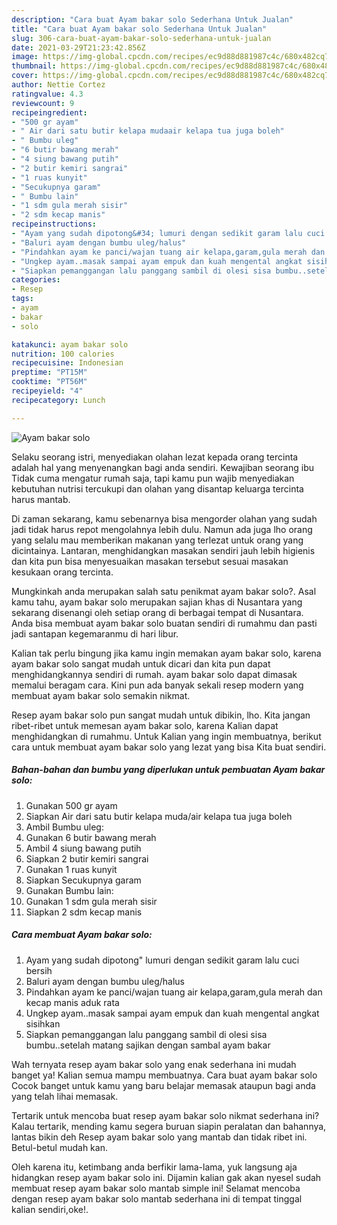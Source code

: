 ```yaml
---
description: "Cara buat Ayam bakar solo Sederhana Untuk Jualan"
title: "Cara buat Ayam bakar solo Sederhana Untuk Jualan"
slug: 306-cara-buat-ayam-bakar-solo-sederhana-untuk-jualan
date: 2021-03-29T21:23:42.856Z
image: https://img-global.cpcdn.com/recipes/ec9d88d881987c4c/680x482cq70/ayam-bakar-solo-foto-resep-utama.jpg
thumbnail: https://img-global.cpcdn.com/recipes/ec9d88d881987c4c/680x482cq70/ayam-bakar-solo-foto-resep-utama.jpg
cover: https://img-global.cpcdn.com/recipes/ec9d88d881987c4c/680x482cq70/ayam-bakar-solo-foto-resep-utama.jpg
author: Nettie Cortez
ratingvalue: 4.3
reviewcount: 9
recipeingredient:
- "500 gr ayam"
- " Air dari satu butir kelapa mudaair kelapa tua juga boleh"
- " Bumbu uleg"
- "6 butir bawang merah"
- "4 siung bawang putih"
- "2 butir kemiri sangrai"
- "1 ruas kunyit"
- "Secukupnya garam"
- " Bumbu lain"
- "1 sdm gula merah sisir"
- "2 sdm kecap manis"
recipeinstructions:
- "Ayam yang sudah dipotong&#34; lumuri dengan sedikit garam lalu cuci bersih"
- "Baluri ayam dengan bumbu uleg/halus"
- "Pindahkan ayam ke panci/wajan tuang air kelapa,garam,gula merah dan kecap manis aduk rata"
- "Ungkep ayam..masak sampai ayam empuk dan kuah mengental angkat sisihkan"
- "Siapkan pemanggangan lalu panggang sambil di olesi sisa bumbu..setelah matang sajikan dengan sambal ayam bakar"
categories:
- Resep
tags:
- ayam
- bakar
- solo

katakunci: ayam bakar solo 
nutrition: 100 calories
recipecuisine: Indonesian
preptime: "PT15M"
cooktime: "PT56M"
recipeyield: "4"
recipecategory: Lunch

---
```



![Ayam bakar solo](https://img-global.cpcdn.com/recipes/ec9d88d881987c4c/680x482cq70/ayam-bakar-solo-foto-resep-utama.jpg)

Selaku seorang istri, menyediakan olahan lezat kepada orang tercinta adalah hal yang menyenangkan bagi anda sendiri. Kewajiban seorang ibu Tidak cuma mengatur rumah saja, tapi kamu pun wajib menyediakan kebutuhan nutrisi tercukupi dan olahan yang disantap keluarga tercinta harus mantab.

Di zaman  sekarang, kamu sebenarnya bisa mengorder olahan yang sudah jadi tidak harus repot mengolahnya lebih dulu. Namun ada juga lho orang yang selalu mau memberikan makanan yang terlezat untuk orang yang dicintainya. Lantaran, menghidangkan masakan sendiri jauh lebih higienis dan kita pun bisa menyesuaikan masakan tersebut sesuai masakan kesukaan orang tercinta. 



Mungkinkah anda merupakan salah satu penikmat ayam bakar solo?. Asal kamu tahu, ayam bakar solo merupakan sajian khas di Nusantara yang sekarang disenangi oleh setiap orang di berbagai tempat di Nusantara. Anda bisa membuat ayam bakar solo buatan sendiri di rumahmu dan pasti jadi santapan kegemaranmu di hari libur.

Kalian tak perlu bingung jika kamu ingin memakan ayam bakar solo, karena ayam bakar solo sangat mudah untuk dicari dan kita pun dapat menghidangkannya sendiri di rumah. ayam bakar solo dapat dimasak memalui beragam cara. Kini pun ada banyak sekali resep modern yang membuat ayam bakar solo semakin nikmat.

Resep ayam bakar solo pun sangat mudah untuk dibikin, lho. Kita jangan ribet-ribet untuk memesan ayam bakar solo, karena Kalian dapat menghidangkan di rumahmu. Untuk Kalian yang ingin membuatnya, berikut cara untuk membuat ayam bakar solo yang lezat yang bisa Kita buat sendiri.

<!--inarticleads1-->

##### Bahan-bahan dan bumbu yang diperlukan untuk pembuatan Ayam bakar solo:

1. Gunakan 500 gr ayam
1. Siapkan  Air dari satu butir kelapa muda/air kelapa tua juga boleh
1. Ambil  Bumbu uleg:
1. Gunakan 6 butir bawang merah
1. Ambil 4 siung bawang putih
1. Siapkan 2 butir kemiri sangrai
1. Gunakan 1 ruas kunyit
1. Siapkan Secukupnya garam
1. Gunakan  Bumbu lain:
1. Gunakan 1 sdm gula merah sisir
1. Siapkan 2 sdm kecap manis




<!--inarticleads2-->

##### Cara membuat Ayam bakar solo:

1. Ayam yang sudah dipotong&#34; lumuri dengan sedikit garam lalu cuci bersih
1. Baluri ayam dengan bumbu uleg/halus
1. Pindahkan ayam ke panci/wajan tuang air kelapa,garam,gula merah dan kecap manis aduk rata
1. Ungkep ayam..masak sampai ayam empuk dan kuah mengental angkat sisihkan
1. Siapkan pemanggangan lalu panggang sambil di olesi sisa bumbu..setelah matang sajikan dengan sambal ayam bakar




Wah ternyata resep ayam bakar solo yang enak sederhana ini mudah banget ya! Kalian semua mampu membuatnya. Cara buat ayam bakar solo Cocok banget untuk kamu yang baru belajar memasak ataupun bagi anda yang telah lihai memasak.

Tertarik untuk mencoba buat resep ayam bakar solo nikmat sederhana ini? Kalau tertarik, mending kamu segera buruan siapin peralatan dan bahannya, lantas bikin deh Resep ayam bakar solo yang mantab dan tidak ribet ini. Betul-betul mudah kan. 

Oleh karena itu, ketimbang anda berfikir lama-lama, yuk langsung aja hidangkan resep ayam bakar solo ini. Dijamin kalian gak akan nyesel sudah membuat resep ayam bakar solo mantab simple ini! Selamat mencoba dengan resep ayam bakar solo mantab sederhana ini di tempat tinggal kalian sendiri,oke!.

